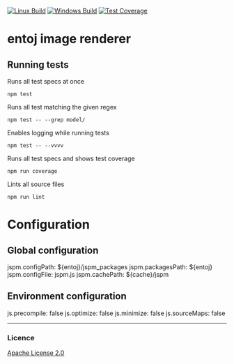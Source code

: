 
[![Linux Build][travis-image]][travis-url]
[![Windows Build][appveyor-image]][appveyor-url]
[![Test Coverage][coveralls-image]][coveralls-url]

# entoj image renderer

## Running tests

Runs all test specs at once
```
npm test
```

Runs all test matching the given regex
```
npm test -- --grep model/
```

Enables logging while running tests
```
npm test -- --vvvv
```

Runs all test specs and shows test coverage
```
npm run coverage
```

Lints all source files
```
npm run lint
```

# Configuration

## Global configuration

jspm.configPath: ${entoj}/jspm_packages
jspm.packagesPath: ${entoj}
jspm.configFile: jspm.js
jspm.cachePath: ${cache}/jspm


## Environment configuration

js.precompile: false
js.optimize: false
js.minimize: false
js.sourceMaps: false


---

### Licence
[Apache License 2.0](LICENCE)

[travis-image]: https://img.shields.io/travis/entoj/entoj-image/master.svg?label=linux
[travis-url]: https://travis-ci.org/entoj/entoj-image
[appveyor-image]: https://img.shields.io/appveyor/ci/ChristianAuth/entoj-image/master.svg?label=windows
[appveyor-url]: https://ci.appveyor.com/project/ChristianAuth/entoj-image
[coveralls-image]: https://img.shields.io/coveralls/entoj/entoj-image/master.svg
[coveralls-url]: https://coveralls.io/r/entoj/entoj-image?branch=master
